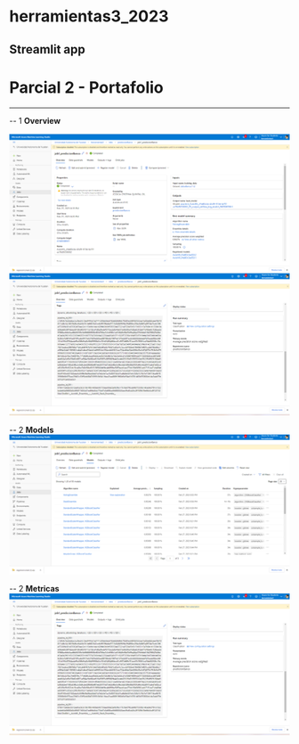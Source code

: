 # herramientas3_2023
Streamlit app
------------------------
# Parcial 2 - Portafolio
------------------------
-- 1 **Overview**<br>

![Overview](https://github.com/JessiQuintal/herramientas3_2023/blob/main/Overview1.png)
![Overview](https://github.com/JessiQuintal/herramientas3_2023/blob/main/Overview2.png)

-- 2 **Models**<br>
![Overview](https://github.com/JessiQuintal/herramientas3_2023/blob/main/MODELS.png)

-- 2 **Metricas**<br>
![Overview](https://github.com/JessiQuintal/herramientas3_2023/blob/main/Overview2.png)
